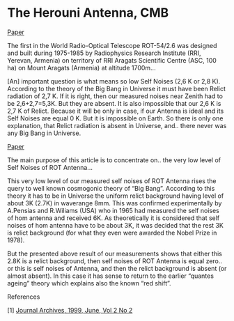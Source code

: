 # The Herouni Antenna, CMB

[Paper](http://elib.sci.am/2007_1/10_1_2007.pdf)

The first in the World Radio-Optical Telescope ROT-54/2.6 was designed
and built during 1975-1985 by Radiophysics Research Institute (RRI,
Yerevan, Armenia) on territory of RRI Aragats Scientific Centre (ASC,
100 ha) on Mount Aragats (Armenia) at altitude 1700m...

[An] important question is what means so low Self Noises (2,6 K or 2,8
K). According to the theory of the Big Bang in Universe it must have
been Relict radiation of 2,7 K.  If it is right, then our measured
noises near Zenith had to be 2,6+2,7=5,3K.  But they are absent. It is
also impossible that our 2,6 K is 2,7 K of Relict. Because it will be
only in case, if our Antenna is ideal and its Self Noises are equal 0
K.  But it is impossible on Earth. So there is only one explanation,
that Relict radiation is absent in Universe, and.. there never was any
Big Bang in Universe.

[Paper](https://drive.google.com/uc?export=view&id=16LCitZcCeddAAyuVILc8qxHo7g7dL5X9)

The main purpose of this article is to concentrate on.. the very low
level of Self Noises of ROT Antenna...

This very low level of our measured self noises of ROT Antenna rises
the query to well known cosmogonic theory of “Big Bang”. According to
this theory it has to be in Universe the uniform relict background
having level of about 3K (2.7K) in waverange 8mm.  This was confirmed
experimentally by A.Pensias and R.Wiliams (USA) who in 1965 had
measured the self noises of hom antenna and received 6K. As
theoretically it is considered that self noises of hom antenna have to
be about 3K, it was decided that the rest 3K is relict background (for
what they even were awarded the Nobel Prize in 1978).

But the presented above result of our measurements shows that either
this 2.8K is a relict background, then self noises of ROT Antenna is
equal zero.. or this is self noises of Antenna, and then the relict
background is absent (or almost absent). In this case it has sense to
return to the earlier “quantes ageing” theory which explains also the
known “red shift”.

References

[1] [Journal Archives, 1999, June, Vol 2 No 2](http://jae.ece.ntua.gr/archive/archive_index.html#ID1999-)

